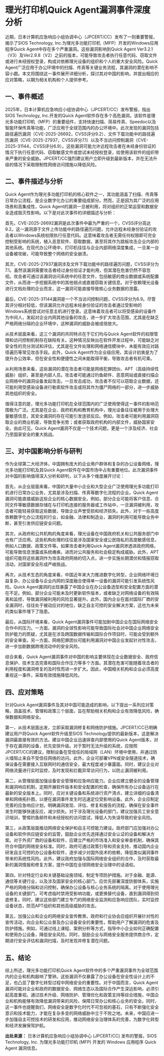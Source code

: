 # 理光打印机Quick Agent漏洞事件深度分析

  近期，日本计算机应急响应小组协调中心（JPCERT/CC）发布了一则重要警报，揭示了SIOS Technology, Inc.为理光多功能打印机（MFP）开发的Windows应用程序Quick Agent中存在多个严重漏洞。这些漏洞影响到Quick Agent Ver3.2.1（V3）及Ver2.9.8（V2）之前的版本，可能导致攻击者执行任意代码、窃取文件或进行未经授权登录，构成对依赖理光设备的组织和个人的重大安全风险。Quick Agent广泛应用于办公环境中的扫描、传真等关键业务流程，其漏洞的潜在影响不容小觑。本文将围绕这一事件展开详细分析，探讨其对中国的影响，并提出相应的应对策略，以期为相关机构和个人提供参考。

## 一、事件概述

  2025年，日本计算机应急响应小组协调中心（JPCERT/CC）发布警报，指出SIOS Technology, Inc.开发的Quick Agent软件存在多个高危漏洞。该软件是理光多功能打印机（MFP）的重要组件，支持快速扫描、简易传真、Speedoc以及智能环保传真等功能，广泛应用于全球范围内的办公环境中。此次发现的漏洞包括路径遍历漏洞（CVE-2025-26692，CVSS评分9.2）、文件下载功能中的路径遍历漏洞（CVE-2025-27937，CVSS评分7.1）以及不当访问控制漏洞（CVE-2025-31144，CVSS评分6.9）。这些漏洞可能允许远程攻击者在未经身份验证的情况下执行任意代码、窃取敏感文件或尝试未经授权登录，给使用该软件的组织带来严重的安全威胁。JPCERT/CC强烈建议用户立即升级到最新版本，并在无法升级的情况下采取限制性网络访问措施以降低风险。

## 二、事件描述与分析

  Quick Agent作为理光多功能打印机的核心软件之一，其功能涵盖了扫描、传真等日常办公流程，是企业数字化办公的重要组成部分。然而，正是因为其广泛的应用场景和高集成性，Quick Agent的漏洞一旦被利用，将对组织的正常运营和数据安全造成毁灭性影响。以下是对此次事件的详细描述与分析：

  首先，CVE-2025-26692漏洞是此次事件中最为严重的一个，CVSS评分高达9.2。这一漏洞源于文件上传功能中的路径遍历问题，允许远程未经身份验证的攻击者以Windows系统权限执行任意代码。这意味着攻击者无需任何权限即可完全控制受影响的系统，植入恶意软件、窃取数据，甚至将其作为跳板攻击企业内部的其他系统。在现代办公环境中，打印机往往与企业内部网络深度集成，一旦某一台设备被攻破，可能导致整个网络的安全崩溃。

  其次，CVE-2025-27937漏洞涉及文件下载功能中的路径遍历问题，CVSS评分为7.1。虽然该漏洞需要攻击者经过身份验证才能利用，但其潜在危害仍然不容忽视。攻击者可通过该漏洞访问系统中的任意文件，包括敏感的商业数据或系统配置文件，从而进一步挖掘系统中的其他弱点或直接窃取关键信息。对于依赖理光设备进行文档处理的企业而言，这一漏洞可能直接导致核心业务数据的泄露。

  最后，CVE-2025-31144漏洞是一个不当访问控制问题，CVSS评分为6.9。尽管其评分相对较低，但该漏洞允许远程未经身份验证的攻击者通过受影响的Windows系统尝试对任意主机进行登录。这意味着攻击者可以将受感染的设备作为中间人，发起对企业内网其他设备的攻击，进一步扩大攻击范围，尤其是在缺乏严格网络分隔的企业环境中，这种漏洞的威胁会被成倍放大。

  从技术层面来看，这三个漏洞的共同特点在于它们均与Quick Agent软件的权限管理和访问控制机制存在缺陷有关。这种情况反映出在软件开发过程中，可能缺乏对安全性的充分测试和评估，尤其是在文件处理和网络通信模块中，未能有效应对路径遍历等常见攻击手段。此外，Quick Agent作为企业级应用，其设计初衷是为了提升办公效率，但在安全性和便捷性之间未能取得平衡，导致攻击者有机可乘。

  从利用场景来看，这些漏洞的潜在攻击者可能是网络犯罪团伙、APT（高级持续性威胁）组织，甚至是内部人员。攻击者可能通过钓鱼邮件、恶意网站或直接扫描企业网络中的漏洞设备发起攻击。一旦攻击成功，攻击者不仅可以窃取企业数据，还可能利用受感染设备进行勒索软件攻击或将其作为僵尸网络的一部分，进一步威胁其他组织的安全。

  值得注意的是，理光多功能打印机在全球范围内的广泛使用使得这一事件的影响范围极为广泛。尤其是在企业、政府机构和教育机构中，理光设备往往被用于处理大量敏感信息，其安全漏洞的存在可能引发连锁反应。例如，攻击者可能利用漏洞窃取企业的商业机密，导致竞争劣势；或者获取政府机构的内部文件，威胁国家安全。由此可见，Quick Agent漏洞不仅是一个技术问题，更是一个涉及经济、社会乃至国家安全的重大挑战。

## 三、对中国影响分析与研判

  作为全球第二大经济体，中国拥有庞大的企业用户群体和复杂的办公设备网络，理光多功能打印机及其Quick Agent软件在中国市场中占有重要地位。此次漏洞事件对中国的影响值得深入分析和研判，以下从多个维度展开讨论：

  首先，从企业层面来看，中国的大量中小企业和大型企业广泛使用理光多功能打印机进行日常办公业务，尤其是涉及扫描、传真等数字化流程的企业。Quick Agent漏洞可能直接威胁这些企业的核心数据安全。例如，部分企业可能将客户信息、合同文件等敏感数据存储在与打印机连接的服务器或工作站中，一旦漏洞被利用，攻击者可能轻易获取这些数据，导致企业声誉受损和经济损失。此外，对于一些高度依赖数字化办公流程的行业，如金融、法律和制造业，漏洞的利用可能导致业务中断，甚至引发供应链安全问题。

  其次，从政府和公共机构的角度来看，理光设备在中国政府机关和公共服务部门中也有广泛应用。这些机构处理的往往是涉及国家安全或公民隐私的高度敏感信息，例如人口数据、政策文件等。如果攻击者利用Quick Agent漏洞渗透进政府网络，可能导致信息泄露或系统瘫痪，进而对公共服务和社会稳定构成威胁。此外，APT组织可能将这些漏洞作为攻击政府网络的切入点，进一步实施长期潜伏和情报窃取活动，对国家安全形成严峻挑战。

  再次，从技术生态的角度来看，中国近年来大力推进数字化转型，企业网络环境日益复杂，办公设备与企业内网的深度融合使得单一设备的漏洞可能引发系统性风险。Quick Agent漏洞的出现暴露了中国企业在办公设备选型和安全配置方面的潜在不足。例如，部分企业可能未及时更新软件版本，或者缺乏对网络设备的有效隔离和监控，导致漏洞被利用的风险显著提升。此外，国内企业在面对国际厂商的安全漏洞时，往往处于被动应对的地位，缺乏自主可控的安全解决方案，这也为未来的类似事件埋下了隐患。

  最后，从国际环境来看，Quick Agent漏洞事件可能加剧中国企业在国际网络安全合作中的压力。一方面，漏洞的全球性影响可能导致国际社会对中国企业网络安全防护能力的质疑，尤其是在涉及跨国数据传输和国际合作项目时，可能会受到额外的安全审查。另一方面，网络犯罪团伙可能利用漏洞对中国企业发起针对性攻击，进一步加剧数据跨境流动中的安全风险。

  综合来看，Quick Agent漏洞事件对中国的影响主要体现在企业数据安全、政府信息保护、技术生态完善和国际合作压力等多个方面。其潜在危害可能随着攻击者的利用程度和漏洞修复的及时性而进一步扩大。因此，中国相关机构和企业必须高度重视这一事件，采取有效措施降低风险。

## 四、应对策略

  针对Quick Agent漏洞事件及其对中国可能造成的影响，以下提出一系列应对策略，涵盖技术、管理和政策三个层面，旨在帮助相关机构和企业有效降低风险，确保数据和网络安全。

  第一，从技术层面出发，立即采取漏洞修复和网络防护措施。JPCERT/CC已明确建议用户将Quick Agent软件升级至SIOS Technology提供的最新版本，这是解决漏洞最直接有效的方法。建议中国企业迅速排查内部使用的Quick Agent版本，对于存在漏洞的设备，优先安排升级。对于暂时无法升级的系统，应按照JPCERT/CC的建议，限制设备在受信任的局域网（LAN）环境中使用，并通过防火墙阻止来自不受信任网络的访问。此外，企业可部署VPN或安全隧道技术，确保设备在需要接入互联网时的通信安全，最大程度减少暴露面。同时，建议企业对网络流量进行实时监控，及时发现和拦截异常访问行为，以防止漏洞被利用。

  第二，从管理层面加强设备安全管理和应急响应能力。企业应建立健全的设备管理和漏洞响应机制，定期开展软件版本和安全配置的检查，确保所有办公设备运行在最新的安全版本上。同时，应对关键设备和系统进行资产清点，建立详细的设备清单和网络拓扑图，以便在漏洞事件发生时迅速定位受影响设备。此外，企业应制定完善的应急响应计划，明确漏洞发现、评估、修复和报告的流程，确保在安全事件发生时能够快速反应，减少损失。对于涉及理光设备的部门，建议加强员工安全意识培训，警惕钓鱼邮件和未经授权的访问尝试，降低人为失误导致的安全风险。

  第三，从政策层面推动网络安全保护和自主可控能力建设。政府部门应加强对办公设备和软件供应链安全的监管，鼓励企业优先选择通过安全认证的设备和解决方案。对于外资厂商的设备和软件，应建立严格的市场准入和安全审查机制，确保其符合中国的网络安全标准。同时，政府可通过政策引导和资金支持，推动国内企业研发自主可控的办公设备和软件，逐步减少对国外技术的依赖，降低类似漏洞事件带来的系统性风险。此外，建议政府加强与国际网络安全组织的合作，及时获取最新的漏洞情报和修复方案，提升中国在全球网络安全治理中的话语权。

  第四，针对特定行业和关键基础设施领域，制定专项防护措施。对于金融、能源、通信等关键行业，以及涉及国家安全的核心部门，应优先部署深度防御体系，实施严格的网络分隔和访问控制，确保办公设备与核心业务系统的隔离。对于使用理光设备的关键部门，可考虑临时禁用受影响功能，或更换替代设备，直到漏洞得到彻底修复。同时，建议这些部门建立专门的网络安全监测和应急响应团队，实时监控设备状态，防范APT组织和其他高级威胁的攻击。

  第五，加强公众和企业的网络安全宣传教育。政府和行业协会应组织开展针对性的宣传活动，向企业和公众普及办公设备安全的重要性，帮助用户了解漏洞的危害及防护措施。例如，可通过线上课程、案例分析等方式，指导中小企业如何正确配置和使用办公设备，降低安全风险。同时，鼓励企业与网络安全服务提供商合作，定期进行安全评估和漏洞扫描，及时发现并修复潜在问题。

## 五、结论

  综上所述，理光多功能打印机Quick Agent软件中的多个严重漏洞事件为全球范围内的企业和机构敲响了警钟。这些漏洞不仅暴露了办公设备在安全性设计上的不足，也凸显了数字化转型过程中网络安全的重要性。对于中国而言，Quick Agent漏洞可能对企业和政府的数据安全、网络生态以及国际合作产生深远影响，必须引起高度重视。通过技术升级、网络防护、管理优化和政策支持等综合措施，中国企业和机构能够有效降低漏洞带来的风险，保障日常办公和核心业务的安全。同时，这一事件也提醒我们，网络安全是数字化时代不可忽视的基石，只有不断强化安全意识和技术能力，才能在复杂多变的网络威胁中立于不败之地。未来，中国应进一步加强自主可控技术的研发和应用，推动网络安全治理体系的完善，为数字化转型和经济发展保驾护航。

**出处来源：** 日本计算机应急响应小组协调中心 (JPCERT/CC) 发布的警报，SIOS Technology, Inc. 为理光多功能打印机 (MFP) 开发的 Windows 应用程序 Quick Agent 漏洞信息。